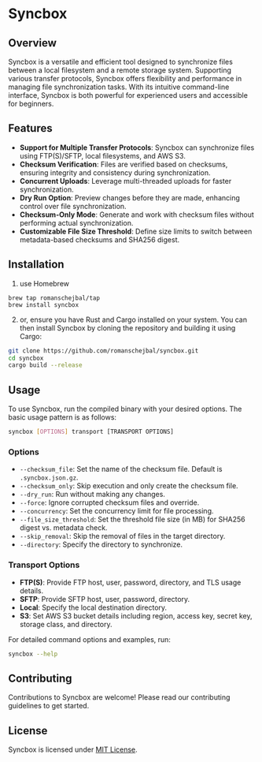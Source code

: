 # Syncbox

## Overview

Syncbox is a versatile and efficient tool designed to synchronize files between a local filesystem and a remote storage system. Supporting various transfer protocols, Syncbox offers flexibility and performance in managing file synchronization tasks. With its intuitive command-line interface, Syncbox is both powerful for experienced users and accessible for beginners.

## Features

- **Support for Multiple Transfer Protocols**: Syncbox can synchronize files using FTP(S)/SFTP, local filesystems, and AWS S3.
- **Checksum Verification**: Files are verified based on checksums, ensuring integrity and consistency during synchronization.
- **Concurrent Uploads**: Leverage multi-threaded uploads for faster synchronization.
- **Dry Run Option**: Preview changes before they are made, enhancing control over file synchronization.
- **Checksum-Only Mode**: Generate and work with checksum files without performing actual synchronization.
- **Customizable File Size Threshold**: Define size limits to switch between metadata-based checksums and SHA256 digest.

## Installation

1. use Homebrew

```
brew tap romanschejbal/tap
brew install syncbox
```

2. or, ensure you have Rust and Cargo installed on your system. You can then install Syncbox by cloning the repository and building it using Cargo:

```bash
git clone https://github.com/romanschejbal/syncbox.git
cd syncbox
cargo build --release
```

## Usage

To use Syncbox, run the compiled binary with your desired options. The basic usage pattern is as follows:

```bash
syncbox [OPTIONS] transport [TRANSPORT OPTIONS]
```

### Options

- `--checksum_file`: Set the name of the checksum file. Default is `.syncbox.json.gz`.
- `--checksum_only`: Skip execution and only create the checksum file.
- `--dry_run`: Run without making any changes.
- `--force`: Ignore corrupted checksum files and override.
- `--concurrency`: Set the concurrency limit for file processing.
- `--file_size_threshold`: Set the threshold file size (in MB) for SHA256 digest vs. metadata check.
- `--skip_removal`: Skip the removal of files in the target directory.
- `--directory`: Specify the directory to synchronize.

### Transport Options

- **FTP(S)**: Provide FTP host, user, password, directory, and TLS usage details.
- **SFTP**: Provide SFTP host, user, password, directory.
- **Local**: Specify the local destination directory.
- **S3**: Set AWS S3 bucket details including region, access key, secret key, storage class, and directory.

For detailed command options and examples, run:

```bash
syncbox --help
```

## Contributing

Contributions to Syncbox are welcome! Please read our contributing guidelines to get started.

## License

Syncbox is licensed under [MIT License](LICENSE).
